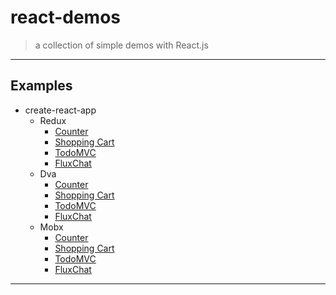 # react-demos
> a collection of simple demos with React.js

---

## Examples

  - create-react-app
    - Redux
      - [Counter](create-react-app/src/redux-counter)
      - [Shopping Cart](create-react-app/src/redux-shopping-cart)
      - [TodoMVC](create-react-app/src/redux-todomvc)
      - [FluxChat](create-react-app/src/redux-chat)
    - Dva
      - [Counter](create-react-app/src/dva-counter)
      - [Shopping Cart](create-react-app/src/dva-shopping-cart)
      - [TodoMVC](create-react-app/src/dva-todomvc)
      - [FluxChat](create-react-app/src/dva-chat)
    - Mobx
      - [Counter](create-react-app/src/mobx-counter)
      - [Shopping Cart](create-react-app/src/mobx-shopping-cart)
      - [TodoMVC](create-react-app/src/mobx-todomvc)
      - [FluxChat](create-react-app/src/mobx-chat)

---
